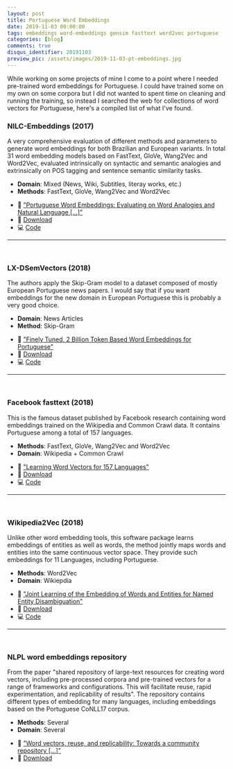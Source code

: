 ```yaml
---
layout: post
title: Portuguese Word Embeddings
date: 2019-11-03 00:00:00
tags: embeddings word-embeddings gensim fasttext word2vec portuguese
categories: [blog]
comments: true 
disqus_identifier: 20191103
preview_pic: /assets/images/2019-11-03-pt-embeddings.jpg
---
```


While working on some projects of mine I come to a point where I needed pre-trained
word embeddings for Portuguese. I could have trained some on my own on some corpora
but I did not wanted to spent time on cleaning and running the training, so instead
I searched the web for collections of word vectors for Portuguese, here's a compiled
list of what I've found.


### __NILC-Embeddings (2017)__

A very comprehensive evaluation of different methods and parameters to generate
word embeddings for both Brazilian and European variants. In total 31 word embedding
models based on FastText, GloVe, Wang2Vec and Word2Vec, evaluated intrinsically on
syntactic and semantic analogies and extrinsically on POS tagging and sentence
semantic similarity tasks.

* __Domain__: Mixed (News, Wiki, Subtitles, literay works, etc.)
* __Methods__: FastText, GloVe, Wang2Vec and Word2Vec
- :pencil:  ["Portuguese Word Embeddings: Evaluating on Word Analogies and Natural Language \[...\]"](https://www.aclweb.org/anthology/W17-6615.pdf)
- :floppy_disk: [Download](http://nilc.icmc.usp.br/embeddings)
- :computer: [Code](https://github.com/nathanshartmann/portuguese_word_embeddings)



---

<br>


### __LX-DSemVectors (2018)__

The authors apply the Skip-Gram model to a dataset composed of mostly European
Portuguese news papers. I would say that if you want embeddings for the new domain
in European Portuguese this is probably a very good choice.

* __Domain__: News Articles
* __Method__: Skip-Gram
- :pencil: ["Finely Tuned, 2 Billion Token Based Word Embeddings for Portuguese"](http://www.di.fc.ul.pt/~ahb/pubs/2018RodriguesBranco.pdf)
- :floppy_disk: [Download](http://lxcenter.di.fc.ul.pt/datasets/models/)
- :computer: [Code](https://github.com/nlx-group/LX-DSemVectors)

---

<br>


### __Facebook fasttext (2018)__

This is the famous dataset published by Facebook research containing word embeddings
trained on the Wikipedia and Common Crawl data. It contains Portuguese among a
total of 157 languages.

* __Methods__: FastText, GloVe, Wang2Vec and Word2Vec
* __Domain__: Wikipedia + Common Crawl
- :pencil: ["Learning Word Vectors for 157 Languages"](http://www.lrec-conf.org/proceedings/lrec2018/pdf/627.pdf)
- :floppy_disk: [Download](https://fasttext.cc/docs/en/crawl-vectors.html)
- :computer: [Code](https://github.com/facebookresearch/fastText)

---

<br>


### __Wikipedia2Vec (2018)__

Unlike other word embedding tools, this software package learns embeddings of
entities as well as words, the method jointly maps words and entities into the
same continuous vector space. They provide such embeddings for 11 Languages,
including Portuguese.


* __Methods__: Word2Vec
* __Domain__: Wikiepdia
- :pencil:  ["Joint Learning of the Embedding of Words and Entities for Named Entity Disambiguation"](https://www.aclweb.org/anthology/K16-1025.pdf)
- :floppy_disk: [Download](https://wikipedia2vec.github.io/wikipedia2vec/pretrained/)
- :computer: [Code](https://github.com/wikipedia2vec/wikipedia2vec)



---

<br>

### __NLPL word embeddings repository__

From the paper "shared repository of large-text resources for creating word
vectors, including pre-processed corpora and pre-trained vectors for a range
of frameworks and configurations. This will facilitate reuse, rapid
experimentation, and replicability of results". The repository contains different
types of embedding for many languages, including embeddings based on the
Portuguese CoNLL17 corpus.

* __Methods__: Several
* __Domain__: Several
- :pencil: ["Word vectors, reuse, and replicability: Towards a community repository \[...\]"](https://www.aclweb.org/anthology/W17-0237/)
- :floppy_disk: [Download](http://vectors.nlpl.eu/repository/)

